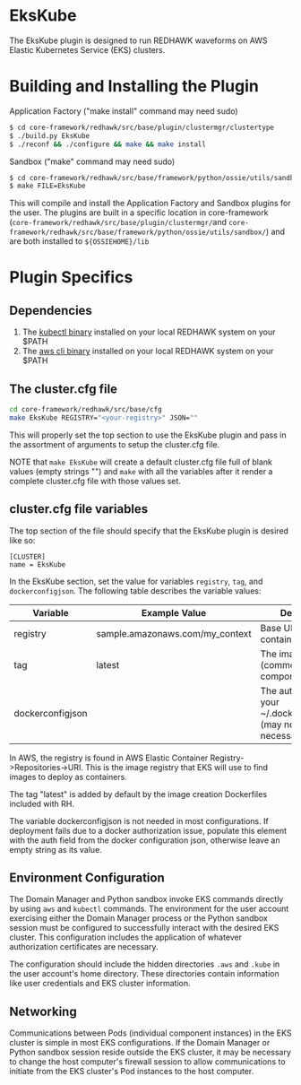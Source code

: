# EksKube
The EksKube plugin is designed to run REDHAWK waveforms on AWS Elastic Kubernetes Service (EKS) clusters.

# Building and Installing the Plugin

Application Factory ("make install" command may need sudo)
```bash
$ cd core-framework/redhawk/src/base/plugin/clustermgr/clustertype
$ ./build.py EksKube
$ ./reconf && ./configure && make && make install
```
Sandbox ("make" command may need sudo)
```bash
$ cd core-framework/redhawk/src/base/framework/python/ossie/utils/sandbox/clustertype
$ make FILE=EksKube
```

This will compile and install the Application Factory and Sandbox plugins for the user. The plugins are built in a specific location in core-framework (`core-framework/redhawk/src/base/plugin/clustermgr/`and `core-framework/redhawk/src/base/framework/python/ossie/utils/sandbox/`) and are both installed to `${OSSIEHOME}/lib`

# Plugin Specifics
## Dependencies
1. The [kubectl binary](https://kubernetes.io/docs/tasks/tools/install-kubectl-linux/) installed on your local REDHAWK system on your $PATH
2. The [aws cli binary](https://docs.aws.amazon.com/cli/latest/userguide/install-cliv2-linux.html) installed on your local REDHAWK system on your $PATH

## The cluster.cfg file
```bash
cd core-framework/redhawk/src/base/cfg
make EksKube REGISTRY="<your-registry>" JSON=""
```
This will properly set the top section to use the EksKube plugin and pass in the assortment of arguments to setup the cluster.cfg file.

NOTE that `make EksKube` will create a default cluster.cfg file full of blank values (empty strings "") and `make` with all the variables after it render a complete cluster.cfg file with those values set.

## cluster.cfg file variables
The top section of the file should specify that the EksKube plugin is desired like so:
```
[CLUSTER]
name = EksKube
```

In the EksKube section, set the value for variables `registry`, `tag`, and `dockerconfigjson`.
The following table describes the variable values:

| Variable         | Example Value | Description |
|------------------|----------------|-------|
| registry         | sample.amazonaws.com/my_context | Base URI for the container repository |
| tag              | latest | The image tag used (common across components) |
| dockerconfigjson |  | The auth field of your ~/.docker/config.json (may not be necessary) |


In AWS, the registry is found in AWS Elastic Container Registry->Repositories->URI.
This is the image registry that EKS will use to find images to deploy as containers.

The tag "latest" is added by default by the image creation Dockerfiles included with RH.

The variable dockerconfigjson is not needed in most configurations.
If deployment fails due to a docker authorization issue, populate this element with the auth field from the docker configuration json, otherwise leave an empty string as its value.

## Environment Configuration

The Domain Manager and Python sandbox invoke EKS commands directly by using `aws` and `kubectl` commands.
The environment for the user account exercising either the Domain Manager process or the Python sandbox session must be configured to successfully interact with the desired EKS cluster.
This configuration includes the application of whatever authorization certificates are necessary.

The configuration should include the hidden directories `.aws` and `.kube` in the user account's home directory.
These directories contain information like user credentials and EKS cluster information.

<!-- Sourcing the `$OSSIHOME/etc/profile.d/redhawk.sh` file will set 4 environment variables Domain Manager will use to direct the control of the aws and kubectl binaries it invokes:
1. AWS_PROFILE=redhawk
2. AWS_CONFIG_FILE=/usr/local/redhawk/core/aws/config
3. AWS_SHARED_CREDENTIALS_FILE=/usr/local/redhawk/core/aws/credentials
4. KUBECONFIG=/usr/local/redhawk/core/.kube/config

If these variables are not set, or the files they point to are corrupted or misconfigured, Domain Manager logs will infrom you that its attempt to use aws or kubectl binaries are bailing; this is likely to be caused by these environment variables being missing, set incorrectly, or the files being configured incorrectly, so double-check to ensure these are correct. -->

<!-- ## $OSSIEHOME additions
The [plugin install process](#building-and-installing-the-plugin) will install new files into $OSSIEHOME. Aside from the cluster.cfg file, the EksKube plugin will install two new directories:
1. `$OSSIHOME/aws`: Contains AWS-specific files used by the `aws` CLI binary. Template files are generated at install-time and you will need to edit these files with your appropriate values.
2. `$OSSIHOME/.kube`: Contains the configuration file that instructs the `kubectl` binary how to interact with your EKS cluster.

#### aws Directory
You should see the following files in the `$OSSIEHHOME/aws` directory:
* config.fake
* credentials.fake
* README.md -->

<!-- The README simply explains to edit the *.fake suffix files to proper values and to drop the .fake suffix in order for the plugin to run properly. The EksKube plugin leverages the kubectl and aws cli binaries, meaning Domain Manager (which imports the plugin) uses these binaries. [See the official AWS documentation on configuring the aws cli binary.](https://docs.aws.amazon.com/cli/latest/userguide/cli-configure-quickstart.html) The kubectl binary uses the aws binary for the EKS cluster according to the KUBECONFIG file (discussed later). The aws binary needs an Idenity and Access Management user setup that has the appropriate AWS permissions that kubectl expects to do its job. The plugin expects the `credentials` file, pointed to by the AWS_SHARED_CREDENTIALS_FILE environment variable, to contain [a named profile](https://docs.aws.amazon.com/cli/latest/userguide/cli-configure-profiles.html) called `redhawk`. An example of your properly fixed `credentials` file (note the dropped .fake suffix) might look like:
```
[redhawk]
aws_access_key_id=<Your_redhawk_IAM_user's_key_id>
aws_secret_access_key=<Your_redhawk_IAM_user's_secret_key>
```
The `$OSSIHOME/aws/config` file contains additional configuration used for the aws cli binary. An example config file might look like:
```
[profile redhawk]
region = us-gov-west-1
output = table
```
The important notes for this file are:
* The configurations apply to the redhawk profile (IAM user)
* The region corresponds to [the AWS region](https://aws.amazon.com/about-aws/global-infrastructure/regions_az/) where your EKS cluster is running

#### .kube Directory
You should see the following files in the `$OSSIHOME/.kube` directory:
* config
README

The README explains how to use the [eksctl binary](https://docs.aws.amazon.com/eks/latest/userguide/eksctl.html) you presumably used to build your EKS cluster to generate a kube config file at this path for kubectl to use. The KUBECONFIG environment variable points to this config file. The eksctl binary will generate the config file at ~/.kube/config by default, so simply relocate that file to this path. -->

<!-- ## Credentials
The EksKube plugin needs the following credentials:
1. An AWS IAM user called `redhawk` with the appropriate permissions (see below)
2. An EKS cluster that has had its[aws-auth ConfigMap](https://docs.aws.amazon.com/eks/latest/userguide/add-user-role.html) updated to give the redhawk IAM user sufficient privileges in the k8s cluster
3. A valid dockerconfigjson auth string used to authenticate `docker pull` commands the k8s cluster executes to retrieve RH component images (if using images in a private registry)

### AWS IAM User
The redhawk AWS IAM user can use the following IAM policies as a starting point for its permissions needed:
1. The AWS-Managed Policy: AmazonEC2ContainerRegistryReadOnly (Allows the `redhawk` IAM user to `docker pull` from ECR)
2. A self-managed policy called `EksUser` that allows the redhawk user to query information about the EKS cluster
```
    "Version": "2012-10-17",
    "Statement": [
        {
            "Sid": "VisualEditor0",
            "Effect": "Allow",
            "Action": [
                "eks:DescribeNodegroup",
                "eks:ListNodegroups",
                "eks:ListUpdates",
                "eks:DescribeUpdate",
                "eks:DescribeCluster"
            ],
            "Resource": [
                "arn:aws-us-gov:eks:*:<AWS_Account_Number>:cluster/*",
                "arn:aws-us-gov:eks:*:<AWS_Account_Number>:nodegroup/*/*/*"
            ]
        },
        {
            "Sid": "VisualEditor1",
            "Effect": "Allow",
            "Action": "eks:ListClusters",
            "Resource": "*"
        }
    ]
}
```

### aws-auth ConfigMap
The `aws-auth` [ConfigMap](https://docs.aws.amazon.com/eks/latest/userguide/add-user-role.html) can add the redhawk IAM user to the `system:masters` group to give it complete access to the k8s cluster; not recommended for production clusters with sensitive and isolated workloads.
```
mapUsers:
----
- userarn: arn:aws-us-gov:iam::<AWS_ACCOUNT_ID>:user/redhawk
  username: redhawk
  groups:
    - system:masters
```

### dockerconfigjson variable
In a nutshell:
1. Update your system's `~/.docker/config.json` file
2. Install the cluster.cfg file and use the updated `~/.docker/config.json` to set its value

The `build.py` file at `core-framework/redhawk/src/base/cfg/build.py` can accept a `--json` argument to help update the dockerconfigjson variable for the Eks plugin: the dockerconfigjson variable. This variable is used in the Eks plugin to generate a Secret from your local system's `~/.docker/config.json` file, and that Secret is what authorizes k8s to perform a `docker pull` and retrieve your desired RH Component docker image from a private Docker Registry that requires authentication (if you are using images hosted on DockerHub that do not require authentication to pull, then this variable is not needed and the Secret yaml generated will be invalid and not used).

Your system's `~/.docker/config.json` file is updated whenever your run a `docker login <MyRegistry>` command. Depending on the Docker Registry used to house your RH Component docker images, you may use the standard `docker login` command syntax or something Registry-specific. For example, for images stored in AWS' [Elastic Container Registry (ECR)](https://aws.amazon.com/ecr/), the approach [for authenticating looks different](https://aws.amazon.com/blogs/compute/authenticating-amazon-ecr-repositories-for-docker-cli-with-credential-helper/). Regardless of how you update your system's `~/.docker/config.json` file, **you should do so prior to installing the Cluster Configuration File** so that it gets the proper auth value set in its dockerconfigjson variable.

Once you have your `~/.docker/config.json` updated, install the cluster.cfg file with these steps:
```
cd core-framework/redhawk/src/base/cfg/
sudo -E ./build.py --cluster EksKube --json `base64 -w0 ~/.docker/config.json`
```
This will extract the `auth` field from your `~/.docker/config.json` to pass it as an argument to the install file, which will install the Cluster Configuration File to `$OSSIHOME/cluster.cfg`. -->

<!-- ## Networking
EKS uses [AWS's VPC CNI](https://docs.aws.amazon.com/eks/latest/userguide/pod-networking.html) by default which provides a flat network. The caveat to this setup is that [EKS also enables SNAT by default](https://docs.aws.amazon.com/eks/latest/userguide/external-snat.html), which interferes with pods' ability to talk to an OmniORB running on your local system. This should be disabled by enabling "External SNAT" which stops k8s from snating pods' IPs that are attempting to communicate outside of the cluster.
```
kubectl set env daemonset -n kube-system aws-node AWS_VPC_K8S_CNI_EXTERNALSNAT=true
```

This configuration is ideal for running REDHAWK services external to the cluster (on your local REDHAWK system). -->

## Networking

Communications between Pods (individual component instances) in the EKS cluster is simple in most EKS configurations.
If the Domain Manager or Python sandbox session reside outside the EKS cluster, it may be necessary to change the host computer's firewall session to allow communications to initiate from the EKS cluster's Pod instances to the host computer.
